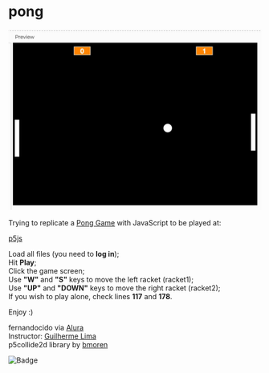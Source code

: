 # pong
![screenshot](https://github.com/fernandocido/pong/blob/main/pong-screenshot.jpg)

Trying to replicate a [Pong Game](https://en.wikipedia.org/wiki/Pong) with JavaScript to be played at:

[p5js](https://editor.p5js.org/)

Load all files (you need to <strong>log in</strong>); <br>
Hit <strong>Play</strong>; <br>
Click the game screen; <br>
Use <strong>"W"</strong> and <strong>"S"</strong> keys to move the left racket (racket1); <br>
Use <strong>"UP"</strong> and <strong>"DOWN"</strong> keys to move the right racket (racket2); <br>
If you wish to play alone, check lines <strong>117</strong> and <strong>178</strong>. <br>

Enjoy :)

fernandocido via
[Alura](https://courses.alura.com.br/) <br>
Instructor: [Guilherme Lima](https://linktr.ee/guilimadev) <br>
p5collide2d library by [bmoren](https://github.com/bmoren/p5.collide2D) <br>

![Badge](https://img.shields.io/badge/status-need%20to%20catch%20the%20bugs%20%3D%5D-green)
